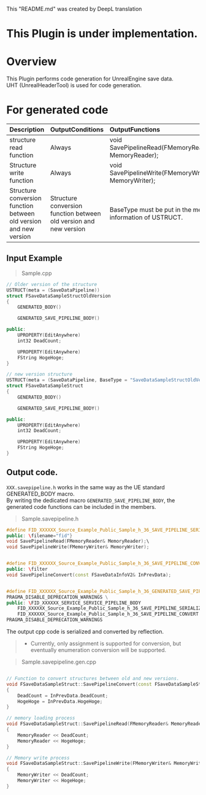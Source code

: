 This "README.md" was created by DeepL translation

# This Plugin is under implementation.


# Overview

This Plugin performs code generation for UnrealEngine save data.  
UHT (UnrealHeaderTool) is used for code generation.  


# For generated code

|Description|OutputConditions|OutputFunctions|
|:-|:-|:-|
|structure read function|Always|void SavePipelineRead(FMemoryReader& MemoryReader);|
|Structure write function|Always|void SavePipelineWrite(FMemoryWriter& MemoryWriter);|
|Structure conversion function between old version and new version|Structure conversion function between old version and new version|BaseType must be put in the meta-information of USTRUCT.|void SavePipelineConvert(const FSaveDataInfoV2& InPrevData);|

## Input Example

> Sample.cpp
```cpp
// Older version of the structure
USTRUCT(meta = (SaveDataPipeline))
struct FSaveDataSampleStructOldVersion
{
	GENERATED_BODY()

    GENERATED_SAVE_PIPELINE_BODY()

public:
	UPROPERTY(EditAnywhere)
	int32 DeadCount;

	UPROPERTY(EditAnywhere)
	FString HogeHoge;
}

// new version structure
USTRUCT(meta = (SaveDataPipeline, BaseType = "SaveDataSampleStructOldVersion"))
struct FSaveDataSampleStruct
{
	GENERATED_BODY()

    GENERATED_SAVE_PIPELINE_BODY()

public:
	UPROPERTY(EditAnywhere)
	int32 DeadCount;

	UPROPERTY(EditAnywhere)
	FString HogeHoge;
}
```

## Output code.

`XXX.savepipeline.h` works in the same way as the UE standard GENERATED_BODY macro.  
By writing the dedicated macro `GENERATED_SAVE_PIPELINE_BODY`, the generated code functions can be included in the members.

> Sample.savepipeline.h

```cpp
#define FID_XXXXXX_Source_Example_Public_Sample_h_36_SAVE_PIPELINE_SERIALIZE \
public: \filename="fid"}
void SavePipelineRead(FMemoryReader& MemoryReader);\
void SavePipelineWrite(FMemoryWriter& MemoryWriter);


#define FID_XXXXXX_Source_Example_Public_Sample_h_36_SAVE_PIPELINE_CONVERT \
public: \filter
void SavePipelineConvert(const FSaveDataInfoV2& InPrevData);


#define FID_XXXXXX_Source_Example_Public_Sample_h_36_GENERATED_SAVE_PIPELINE_BODY \
PRAGMA_DISABLE_DEPRECATION_WARNINGS \
public: \FID_XXXXXX_SERVICE_SERVICE_PIPELINE_BODY
	FID_XXXXXX_Source_Example_Public_Sample_h_36_SAVE_PIPELINE_SERIALIZE \
	FID_XXXXXX_Source_Example_Public_Sample_h_36_SAVE_PIPELINE_CONVERT \
PRAGMA_DISABLE_DEPRECATION_WARNINGS 
```

The output cpp code is serialized and converted by reflection.  

> * Currently, only assignment is supported for conversion, but eventually enumeration conversion will be supported.

> Sample.savepipeline.gen.cpp
```cpp

// Function to convert structures between old and new versions.
void FSaveDataSampleStruct::SavePipelineConvert(const FSaveDataSampleStructOldVersion& InPrevData)
{
	DeadCount = InPrevData.DeadCount;
	HogeHoge = InPrevData.HogeHoge;
}

// memory loading process
void FSaveDataSampleStruct::SavePipelineRead(FMemoryReader& MemoryReader)
{
	MemoryReader << DeadCount;
	MemoryReader << HogeHoge;
}

// Memory write process
void FSaveDataSampleStruct::SavePipelineWrite(FMemoryWriter& MemoryWriter)
{
	MemoryWriter << DeadCount;
	MemoryWriter << HogeHoge;
}
```
